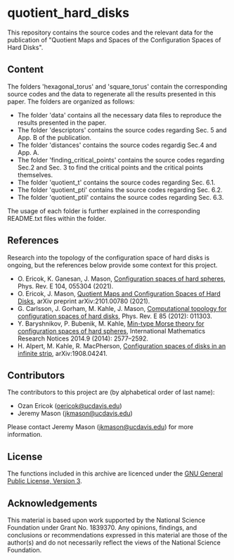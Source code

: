 # quotient_hard_disks
This repository contains the source codes and the relevant data for the publication of "Quotient Maps and Spaces of the Configuration Spaces of Hard Disks".

## **Content**
The folders 'hexagonal_torus' and 'square_torus' contain the corresponding source codes and the data to regenerate all the results presented in this paper. The folders are organized as follows:

- The folder 'data' contains all the necessary data files to reproduce the results presented in the paper.
- The folder 'descriptors' contains the source codes regarding Sec. 5 and App. B of the publication.
- The folder 'distances' contains the source codes regardig Sec.4 and App. A.
- The folder 'finding_critical_points' contains the source codes regarding Sec.2 and Sec. 3 to find the critical points and the critical points themselves.
- The folder 'quotient_t' contains the source codes regarding Sec. 6.1.
- The folder 'quotient_pti' contains the source codes regarding Sec. 6.2.
- The folder 'quotient_ptil' contains the source codes regarding Sec. 6.3.

The usage of each folder is further explained in the corresponding README.txt files within the folder.

## **References**
Research into the topology of the configuration space of hard disks is ongoing, but the references below provide some context for this project.

- O. Ericok, K. Ganesan, J. Mason, [Configuration spaces of hard spheres](https://doi.org/10.1103/PhysRevE.104.055304), Phys. Rev. E 104, 055304 (2021).
- O. Ericok, J. Mason, [Quotient Maps and Configuration Spaces of Hard Disks](https://arxiv.org/abs/2101.00780), arXiv preprint arXiv:2101.00780 (2021).
- G. Carlsson, J. Gorham, M. Kahle, J. Mason, [Computational topology for configuration spaces of hard disks](https://doi.org/10.1103/PhysRevE.85.011303), Phys. Rev. E 85 (2012): 011303.
- Y. Baryshnikov, P. Bubenik, M. Kahle, [Min-type Morse theory for configuration spaces of hard spheres](https://doi.org/10.1093/imrn/rnt012), International Mathematics Research Notices 2014.9 (2014): 2577–2592.
- H. Alpert, M. Kahle, R. MacPherson, [Configuration spaces of disks in an infinite strip](https://arxiv.org/abs/1908.04241), arXiv:1908.04241.

## **Contributors**
The contributors to this project are (by alphabetical order of last name):

- Ozan Ericok (oericok@ucdavis.edu)
- Jeremy Mason (jkmason@ucdavis.edu)

Please contact Jeremy Mason (jkmason@ucdavis.edu) for more information.

## **License**
The functions included in this archive are licenced under the [GNU General
Public License, Version 3](https://www.gnu.org/licenses/gpl-3.0.en.html).

## **Acknowledgements**
This material is based upon work supported by the National Science Foundation under Grant No. 1839370. Any opinions, findings, and conclusions or recommendations expressed in this material are those of the author(s) and do not necessarily reflect the views of the National Science Foundation.
